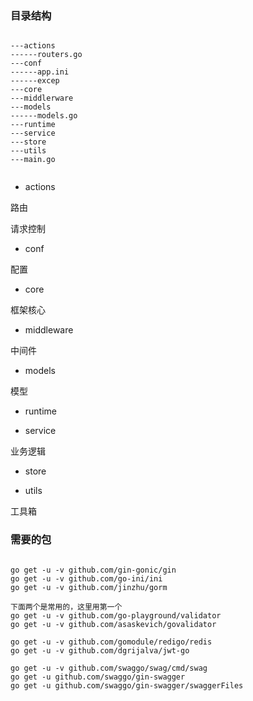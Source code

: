 ### 目录结构

```

---actions
------routers.go
---conf
------app.ini
------excep
---core
---middlerware
---models
------models.go
---runtime
---service
---store
---utils
---main.go


```

- actions
 
 路由
 
 请求控制

- conf

配置

- core

框架核心

- middleware

中间件

- models

模型

- runtime

- service

业务逻辑

- store

- utils

工具箱


### 需要的包

```

go get -u -v github.com/gin-gonic/gin
go get -u -v github.com/go-ini/ini
go get -u -v github.com/jinzhu/gorm

下面两个是常用的，这里用第一个
go get -u -v github.com/go-playground/validator
go get -u -v github.com/asaskevich/govalidator

go get -u -v github.com/gomodule/redigo/redis
go get -u -v github.com/dgrijalva/jwt-go

go get -u -v github.com/swaggo/swag/cmd/swag
go get -u github.com/swaggo/gin-swagger
go get -u github.com/swaggo/gin-swagger/swaggerFiles



```
